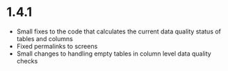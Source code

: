 # 1.4.1
* Small fixes to the code that calculates the current data quality status of tables and columns
* Fixed permalinks to screens
* Small changes to handling empty tables in column level data quality checks

